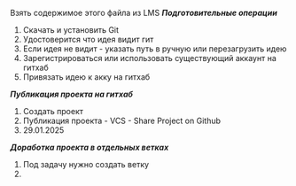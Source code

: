 Взять содержимое этого файла из LMS
***Подготовительные операции***
1. Скачать и установить Git
2. Удостоверится что идея видит гит
3. Если идея не видит - указать путь в ручную или перезагрузить идею
4. Зарегистрироваться или использовать существующий аккаунт на гитхаб
5. Привязать идею к акку на гитхаб

***Публикация проекта на гитхаб***

1. Создать проект
2. Публикация проекта - VCS - Share Project on Github
3. 29.01.2025

***Доработка проекта в отдельных ветках***

1. Под задачу нужно создать ветку
2. 